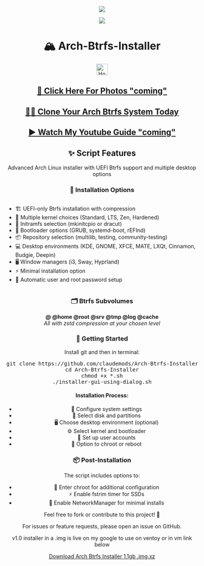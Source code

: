 <p align="center">
  <img src="https://i.postimg.cc/W3Tdk7Ks/arch-linux.webp">
</p>

<div align="center">
  <a href="https://archlinux.org/" target="_blank">
    <img src="https://img.shields.io/badge/DISTRO-Arch-00FFFF?style=for-the-badge&logo=Arch">
  </a>
</div>

<div align="center">
  <h1>🏔️ Arch-Btrfs-Installer</h1>

  <a href="https://www.deepseek.com/" target="_blank">
    <img alt="Homepage" src="https://i.postimg.cc/Hs2vbbZ8/Deep-Seek-Homepage.png" style="height: 30px; width: auto;">
  </a>

  <h2><a href="https://github.com/claudemods/Arch-Btrfs-Installer/tree/main/Photos">📸 Click Here For Photos "coming"</a></h2>
</div>

<div align="center">
  <h2><a href="https://github.com/claudemods/btrfssystemcloner">💾🔄 Clone Your Arch Btrfs System Today</a></h2>
</div>

<div align="center">
  <h2><a href="">▶️ Watch My Youtube Guide "coming"</a></h2>
</div>

<div align="center">
  <h2>✨ Script Features</h2>
  <p>Advanced Arch Linux installer with UEFI Btrfs support and multiple desktop options</p>
</div>

<div align="center">
  <h3>🔧 Installation Options</h3>
  <ul style="text-align: left; display: inline-block;">
    <li>🏗️ UEFI-only Btrfs installation with compression</li>
    <li>💽 Multiple kernel choices (Standard, LTS, Zen, Hardened)</li>
    <li>🔄 Initramfs selection (mkinitcpio or dracut)</li>
    <li>🔌 Bootloader options (GRUB, systemd-boot, rEFInd)</li>
    <li>📦 Repository selection (multilib, testing, community-testing)</li>
    <li>💻 Desktop environments (KDE, GNOME, XFCE, MATE, LXQt, Cinnamon, Budgie, Deepin)</li>
    <li>🖥️ Window managers (i3, Sway, Hyprland)</li>
    <li>⚡ Minimal installation option</li>
    <li>🔐 Automatic user and root password setup</li>
  </ul>
</div>

<div align="center">
  <h3>🗂️ Btrfs Subvolumes</h3>
  <p align="center">
    <strong>@ @home @root @srv @tmp @log @cache</strong><br>
    <em>All with zstd compression at your chosen level</em>
  </p>
</div>

<div align="center">
  <h3>🚀 Getting Started</h3>
  <p>Install git and then in terminal:</p>

  <pre>git clone https://github.com/claudemods/Arch-Btrfs-Installer
cd Arch-Btrfs-Installer
chmod +x *.sh
./installer-gui-using-dialog.sh</pre>

  <h4>Installation Process:</h4>
  <ul>
    <li>🔧 Configure system settings</li>
    <li>💽 Select disk and partitions</li>
    <li>🖥️ Choose desktop environment (optional)</li>
    <li>⚙️ Select kernel and bootloader</li>
    <li>🔐 Set up user accounts</li>
    <li>🔄 Option to chroot or reboot</li>
  </ul>
</div>

<div align="center">
  <h3>📦 Post-Installation</h3>
  <p>The script includes options to:</p>
  <ul>
    <li>🔄 Enter chroot for additional configuration</li>
    <li>⚡ Enable fstrim timer for SSDs</li>
    <li>🔌 Enable NetworkManager for minimal installs</li>
  </ul>
</div>

<div align="center">
  <p>Feel free to fork or contribute to this project! 🚀</p>
  <p>For issues or feature requests, please open an issue on GitHub.</p>
</div>
<div align="center">
<p>v1.0 installer in a .img is live on my google to use on ventoy or in vm link below</p>
  <div align="center">
  <p><a href="https://drive.google.com/drive/folders/10YCL4YGGDjr5QiBuA-3Wx40EX2SnsVkA">Download Arch Btrfs Installer 1.1gb .img.xz</a></p>
</div>
